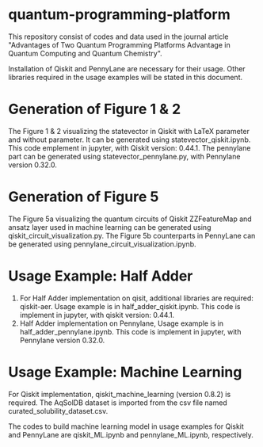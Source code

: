 # quantum-programming-platform
This repository consist of codes and data used in the journal article "Advantages of Two Quantum Programming Platforms Advantage in Quantum Computing and Quantum Chemistry".

Installation of Qiskit and PennyLane are necessary for their usage.
Other libraries required in the usage examples will be stated in this document.

# Generation of Figure 1 & 2
The Figure 1 & 2 visualizing the statevector in Qiskit with LaTeX parameter and without parameter. It can be generated using statevector_qiskit.ipynb. This code emplement in jupyter, with Qiskit version: 0.44.1. The pennylane part can be generated using statevector_pennylane.py, with Pennylane version 0.32.0.

# Generation of Figure 5
The Figure 5a visualizing the quantum circuits of Qiskit ZZFeatureMap and ansatz layer used in machine learning can be generated using qiskit_circuit_visualization.py. The Figure 5b counterparts in PennyLane can be generated using pennylane_circuit_visualization.ipynb.

# Usage Example: Half Adder
1. For Half Adder implementation on qisit, additional libraries are required: qiskit-aer. Usage example is in half_adder_qiskit.ipynb. This code is implement in jupyter, with qiskit version: 0.44.1.
2. Half Adder implementation on Pennylane, Usage example is in half_adder_pennylane.ipynb. This code is implement in jupyter, with Pennylane version 0.32.0.

# Usage Example: Machine Learning
For Qiskit implementation, qiskit_machine_learning (version 0.8.2) is required. The AqSolDB dataset is imported from the csv file named curated_solubility_dataset.csv.

The codes to build machine learning model in usage examples for Qiskit and PennyLane are qiskit_ML.ipynb and pennylane_ML.ipynb, respectively.
